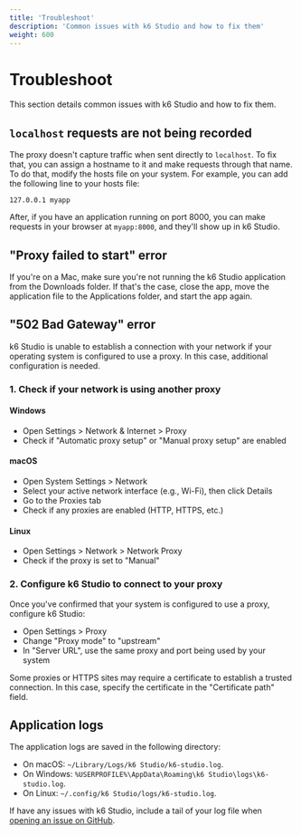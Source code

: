 ```yaml
---
title: 'Troubleshoot'
description: 'Common issues with k6 Studio and how to fix them'
weight: 600
---
```


# Troubleshoot

This section details common issues with k6 Studio and how to fix them.

## `localhost` requests are not being recorded

The proxy doesn't capture traffic when sent directly to `localhost`. To fix that, you can assign a hostname to it and make requests through that name. To do that, modify the hosts file on your system. For example, you can add the following line to your hosts file:

```
127.0.0.1 myapp
```

After, if you have an application running on port 8000, you can make requests in your browser at `myapp:8000`, and they'll show up in k6 Studio.

## "Proxy failed to start" error

If you're on a Mac, make sure you're not running the k6 Studio application from the Downloads folder. If that's the case, close the app, move the application file to the Applications folder, and start the app again.

## "502 Bad Gateway" error

k6 Studio is unable to establish a connection with your network if your operating system is configured to use a proxy. In this case, additional configuration is needed.

### 1. Check if your network is using another proxy

#### Windows 

- Open Settings > Network & Internet > Proxy
- Check if "Automatic proxy setup" or "Manual proxy setup" are enabled

#### macOS

- Open System Settings > Network
- Select your active network interface (e.g., Wi-Fi), then click Details
- Go to the Proxies tab
- Check if any proxies are enabled (HTTP, HTTPS, etc.)

#### Linux

- Open Settings > Network > Network Proxy
- Check if the proxy is set to "Manual"

### 2. Configure k6 Studio to connect to your proxy

Once you've confirmed that your system is configured to use a proxy, configure k6 Studio:

- Open Settings > Proxy
- Change "Proxy mode" to "upstream"
- In "Server URL", use the same proxy and port being used by your system

Some proxies or HTTPS sites may require a certificate to establish a trusted connection. In this case, specify the certificate in the "Certificate path" field.

## Application logs

The application logs are saved in the following directory:

- On macOS: `~/Library/Logs/k6 Studio/k6-studio.log`.
- On Windows: `%USERPROFILE%\AppData\Roaming\k6 Studio\logs\k6-studio.log`.
- On Linux: `~/.config/k6 Studio/logs/k6-studio.log`.

If have any issues with k6 Studio, include a tail of your log file when [opening an issue on GitHub](https://github.com/grafana/k6-studio).
